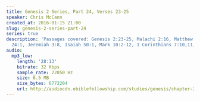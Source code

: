 ```yaml
---
title: Genesis 2 Series, Part 24, Verses 23-25
speaker: Chris McCann
created_at: 2016-01-15 21:00
slug: genesis-2-series-part-24
series: true
description: 'Passages covered: Genesis 2:23-25, Malachi 2:16, Matthew 19:3-9, Deuteronomy
  24:1, Jeremiah 3:8, Isaiah 50:1, Mark 10:2-12, 1 Corinthians 7:10,11,39.'
audio:
  mp3_low:
    length: '28:13'
    bitrate: 32 Kbps
    sample_rate: 22050 Hz
    size: 6.5 MB
    size_bytes: 6772204
    url: http://audiocdn.ebiblefellowship.com/studies/genesis/chapter-2/2016.01.15_McCann_-_Genesis_2_Series_Part_24.mp3
---
```

